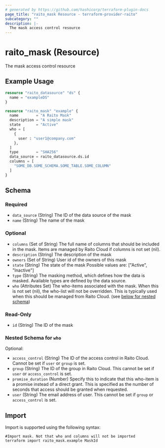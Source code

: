 ```yaml
---
# generated by https://github.com/hashicorp/terraform-plugin-docs
page_title: "raito_mask Resource - terraform-provider-raito"
subcategory: ""
description: |-
  The mask access control resource
---
```


# raito_mask (Resource)

The mask access control resource

## Example Usage

```terraform
resource "raito_datasource" "ds" {
  name = "exampleDS"
}

resource "raito_mask" "example" {
  name        = "A Raito Mask"
  description = "A simple mask"
  state       = "Active"
  who = [
    {
      user : "user1@company.com"
    },
  ]
  type        = "SHA256"
  data_source = raito_datasource.ds.id
  columns = [
    "SOME_DB.SOME_SCHEMA.SOME_TABLE.SOME_COLUMN"
  ]
}
```

<!-- schema generated by tfplugindocs -->
## Schema

### Required

- `data_source` (String) The ID of the data source of the mask
- `name` (String) The name of the mask

### Optional

- `columns` (Set of String) The full name of columns that should be included in the mask. Items are managed by Raito Cloud if columns is not set (nil).
- `description` (String) The description of the mask
- `owners` (Set of String) User id of the owners of this mask
- `state` (String) The state of the mask Possible values are: ["Active", "Inactive"]
- `type` (String) The masking method, which defines how the data is masked. Available types are defined by the data source.
- `who` (Attributes Set) The who-items associated with the mask. When this is not set (nil), the who-list will not be overridden. This is typically used when this should be managed from Raito Cloud. (see [below for nested schema](#nestedatt--who))

### Read-Only

- `id` (String) The ID of the mask

<a id="nestedatt--who"></a>
### Nested Schema for `who`

Optional:

- `access_control` (String) The ID of the access control in Raito Cloud. Cannot be set if `user` or `group` is set.
- `group` (String) The ID of the group in Raito Cloud. This cannot be set if `user` or `access_control` is set.
- `promise_duration` (Number) Specify this to indicate that this who-item is a promise instead of a direct grant. This is specified as the number of seconds that access should be granted when requested.
- `user` (String) The email address of user. This cannot be set if `group` or `access_control` is set.

## Import

Import is supported using the following syntax:

```shell
#Import mask. Not that who and columns will not be imported
terraform import raito_mask.example MaskId
```
